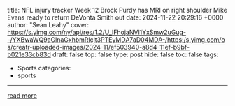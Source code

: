title: NFL injury tracker Week 12 Brock Purdy has MRI on right shoulder Mike Evans ready to return DeVonta Smith out
date: 2024-11-22 20:29:16 +0000
author: "Sean Leahy"
cover: https://s.yimg.com/ny/api/res/1.2/U_lFhojaNVl1YxSmw2uGug--/YXBwaWQ9aGlnaGxhbmRlcjt3PTEyMDA7aD04MDA-/https:/s.yimg.com/os/creatr-uploaded-images/2024-11/ef503940-a8d4-11ef-b9bf-b021e33cb83d
draft: false
top: false
type: post
hide: false
toc: false
tags:
  - Sports
categories:
  - sports
---



[read more](https://sports.yahoo.com/nfl-injury-tracker-week-12-brock-purdy-has-mri-on-right-shoulder-mike-evans-ready-to-return-devonta-smith-out-134731521.html)

